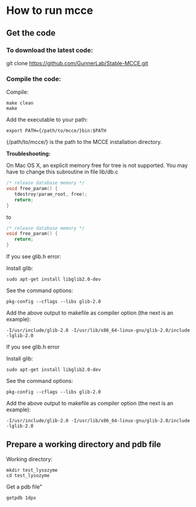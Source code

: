 # How to run mcce

## Get the code

### To download the latest code:

git clone https://github.com/GunnerLab/Stable-MCCE.git

### Compile the code:

Compile:

```
make clean
make
```


Add the executable to your path:

```
export PATH={/path/to/mcce/}bin:$PATH
```

{/path/to/mcce/} is the path to the MCCE installation directory. 

**Troubleshooting:**

On Mac OS X, an explicit memory free for tree is not supported. You may have to change this subroutine in file lib/db.c
```C
/* release database memory */
void free_param() {
   tdestroy(param_root, free);
   return;
}
```
to
```C
/* release database memory */
void free_param() {
   return;
}
```

If you see glib.h error:

Install glib:

```sudo apt-get install libglib2.0-dev```

See the command options:

```pkg-config --cflags --libs glib-2.0```

Add the above output to makefile as compiler option (the next is an example):

```-I/usr/include/glib-2.0 -I/usr/lib/x86_64-linux-gnu/glib-2.0/include  -lglib-2.0```


If you see glib.h error

Install glib:

```sudo apt-get install libglib2.0-dev```

See the command options:

```pkg-config --cflags --libs glib-2.0```

Add the above output to makefile as compiler option (the next is an example):

```-I/usr/include/glib-2.0 -I/usr/lib/x86_64-linux-gnu/glib-2.0/include  -lglib-2.0```

## Prepare a working directory and pdb file 

Working directory:
```
mkdir test_lysozyme
cd test_lysozyme
```

Get a pdb file"
```
getpdb 1dpx
```